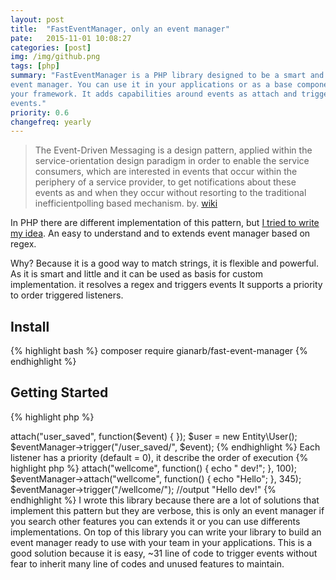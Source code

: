 ```yaml
---
layout: post
title:  "FastEventManager, only an event manager"
pate:   2015-11-01 10:08:27
categories: [post]
img: /img/github.png
tags: [php]
summary: "FastEventManager is a PHP library designed to be a smart and light
event manager. You can use it in your applications or as a base component for
your framework. It adds capabilities around events as attach and triggering of
events."
priority: 0.6
changefreq: yearly
---
```


> The Event-Driven Messaging is a design pattern, applied within the
> service-orientation design paradigm in order to enable the service consumers,
> which are interested in events that occur within the periphery of a service
> provider, to get notifications about these events as and when they occur
> without resorting to the traditional inefficientpolling based mechanism.
> by. [wiki](https://en.wikipedia.org/wiki/Event-Driven_Messaging)

In PHP there are different implementation of this pattern, but [I tried to write
my idea](https://github.com/gianarb/fast-event-manager).
An easy to understand and to extends event manager based on regex.

Why? Because it is a good way to match strings, it is flexible and powerful.
As it is smart and little and it can be used as basis for custom implementation.
it resolves a regex and triggers events It supports a priority to order
triggered listeners.

## Install
{% highlight bash %}
composer require gianarb/fast-event-manager
{% endhighlight %}

## Getting Started
{% highlight php %}
<?php
require __DIR__."/vendor/autoload.php";
use GianArb\FastEventManager;
$eventManager = new FastEventManager();
$eventManager->attach("user_saved", function($event) {
});
$user = new Entity\User();
$eventManager->trigger("/user_saved/", $event);
{% endhighlight %}

Each listener has a priority (default = 0), it describe the order of execution

{% highlight php %}
<?php
$eventManager->attach("wellcome", function() {
    echo " dev!";
}, 100);
$eventManager->attach("wellcome", function() {
    echo "Hello";
}, 345);
$eventManager->trigger("/wellcome/");
//output "Hello dev!"
{% endhighlight %}

I wrote this library because there are a lot of solutions that implement this
pattern but they are verbose, this is only an event manager if you search other
features you can extends it or you can use differents implementations.
On top of this library you can write your library to build an event manager ready
to use with your team in your applications.

This is a good solution because it is easy, ~31 line of code to trigger events
without fear to inherit many line of codes and unused features to maintain.
